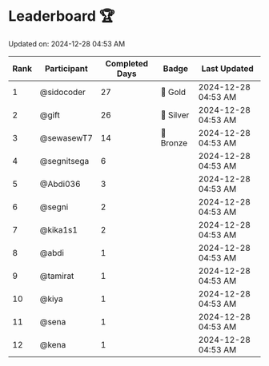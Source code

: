 # Leaderboard 🏆

Updated on: 2024-12-28 04:53 AM

| Rank | Participant       | Completed Days | Badge      | Last Updated         |
|------|-------------------|----------------|------------|----------------------|
| 1    | @sidocoder        | 27             | 🏅 Gold     | 2024-12-28 04:53 AM |
| 2    | @gift             | 26             | 🥈 Silver   | 2024-12-28 04:53 AM |
| 3    | @sewasewT7        | 14             | 🥉 Bronze   | 2024-12-28 04:53 AM |
| 4    | @segnitsega       | 6              |            | 2024-12-28 04:53 AM |
| 5    | @Abdi036          | 3              |            | 2024-12-28 04:53 AM |
| 6    | @segni            | 2              |            | 2024-12-28 04:53 AM |
| 7    | @kika1s1          | 2              |            | 2024-12-28 04:53 AM |
| 8    | @abdi             | 1              |            | 2024-12-28 04:53 AM |
| 9    | @tamirat          | 1              |            | 2024-12-28 04:53 AM |
| 10   | @kiya             | 1              |            | 2024-12-28 04:53 AM |
| 11   | @sena             | 1              |            | 2024-12-28 04:53 AM |
| 12   | @kena             | 1              |            | 2024-12-28 04:53 AM |
